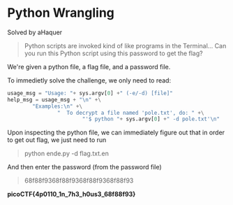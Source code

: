 # Python Wrangling 
Solved by aHaquer

> Python scripts are invoked kind of like programs in the Terminal... Can you run this Python script using this password to get the flag?

We're given a python file, a flag file, and a password file.

To immedietly solve the challenge, we only need to read:

```python
usage_msg = "Usage: "+ sys.argv[0] +" (-e/-d) [file]"
help_msg = usage_msg + "\n" +\
        "Examples:\n" +\
		        "  To decrypt a file named 'pole.txt', do: " +\
				        "'$ python "+ sys.argv[0] +" -d pole.txt'\n"
```

Upon inspecting the python file, we can immediately figure out that in order to get out flag, we just need to run 

> python ende.py -d flag.txt.en

And then enter the password (from the password file)

> 68f88f9368f88f9368f88f9368f88f93

**picoCTF{4p0110_1n_7h3_h0us3_68f88f93}**
